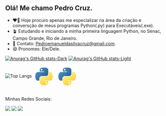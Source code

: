 ## Olá! Me chamo Pedro Cruz.

- ❤️‍🔥 Hoje procuro apenas me especializar na área da criação e conversção de meus programas Python(.py) para Executáveis(.exe).
- 🪴 Estudando e iniciando a minha primeira linguagem Python, no Senac, Campo Grande, Rio de Janeiro.
- 📨 Contato: Pedroemanueldasilvacruz@gmail.com. 
- 😄 Pronomes: Ele/Dele.

[![Anurag's GitHub stats-Dark](https://github-readme-stats.vercel.app/api?username=PedCruz\&show_icons=true\&theme=dark#gh-dark-mode-only)](https://github.com/anuraghazra/github-readme-stats#responsive-card-theme#gh-dark-mode-only)
[![Anurag's GitHub stats-Light](https://github-readme-stats.vercel.app/api?username=PedCruz\&show_icons=true\&theme=default#gh-light-mode-only)](https://github.com/anuraghazra/github-readme-stats#responsive-card-theme#gh-light-mode-only)


![Top Langs](https://github-readme-stats.vercel.app/api/top-langs/?username=PedCruz&layout=compact) <img align="center" alt="Rafa-Python" height="70" width="70" src="https://raw.githubusercontent.com/devicons/devicon/master/icons/python/python-original.svg">
                                                                                                    <img align="center" alt="Rafa-Python" height="70" width="70" src="https://raw.githubusercontent.com/devicons/devicon/master/icons/python/python-original.svg">
                                                                                                    
##
Minhas Redes Sociais:

<a href="https://www.youtube.com/@PedCruz17" target="_blank"><img src="https://img.shields.io/badge/YouTube-FF0000?style-for-the-badge&logo=youtube&logoColor=white"
target="_blank"></a>
<a href="https://www.instagram.com/pedcruz_18/" target="_blank"><img src="https://img.shields.io/badge/-Instagram-%23E4405F?style-for-the-badge&logo=instagram&logoColor=white"
target="_blank"></a>
<a href="https://www.linkedin.com/in/rafaella-ballerini-45875016a" target="_blank"><img src="https://img.shields.io/badge/-LinkedIn-%230077B5?style-for-the-badge&logo=linkedin&logoColor=white" target="_blank"></a>
